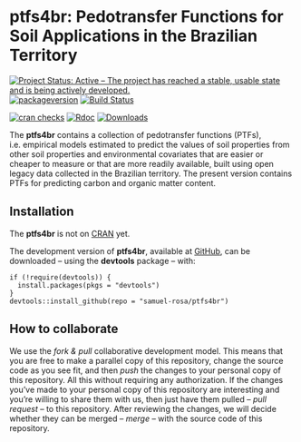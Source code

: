 <!-- Generated by knitr: do not edit by hand. Please edit the content in README.Rmd -->
ptfs4br: Pedotransfer Functions for Soil Applications in the Brazilian Territory
================================================================================

[![Project Status: Active – The project has reached a stable, usable
state and is being actively
developed.](http://www.repostatus.org/badges/latest/active.svg)](http://www.repostatus.org/#active)
[![packageversion](https://img.shields.io/badge/devel%20version-0.0.0.9000-firebrick.svg?style=flat-square)](commits/master)
[![Build
Status](https://travis-ci.org/samuel-rosa/ptfs4br.svg?branch=master)](https://travis-ci.org/samuel-rosa/ptfs4br)
<!-- [![CRAN](https://www.r-pkg.org/badges/version/ptfs4br)](https://cran.r-project.org/package=ptfs4br) -->
[![cran
checks](https://cranchecks.info/badges/worst/ptfs4br)](https://cran.r-project.org/web/checks/check_results_ptfs4br.html)
[![Rdoc](http://www.rdocumentation.org/badges/version/ptfs4br)](http://www.rdocumentation.org/packages/ptfs4br)
[![Downloads](http://cranlogs.r-pkg.org/badges/ptfs4br?color=brightgreen)](http://www.r-pkg.org/pkg/ptfs4br)

The **ptfs4br** contains a collection of pedotransfer functions (PTFs),
i.e. empirical models estimated to predict the values of soil properties
from other soil properties and environmental covariates that are easier
or cheaper to measure or that are more readily available, built using
open legacy data collected in the Brazilian territory. The present
version contains PTFs for predicting carbon and organic matter content.

Installation
------------

The **ptfs4br** is not on
[CRAN](https://CRAN.R-project.org/package=ptfs4br) yet.

The development version of **ptfs4br**, available at
[GitHub](https://github.com/samuel-rosa/spsann), can be downloaded –
using the **devtools** package – with:

    if (!require(devtools)) {
      install.packages(pkgs = "devtools")
    }
    devtools::install_github(repo = "samuel-rosa/ptfs4br")

How to collaborate
------------------

We use the *fork & pull* collaborative development model. This means
that you are free to make a parallel copy of this repository, change the
source code as you see fit, and then *push* the changes to your personal
copy of this repository. All this without requiring any authorization.
If the changes you’ve made to your personal copy of this repository are
interesting and you’re willing to share them with us, then just have
them pulled – *pull request* – to this repository. After reviewing the
changes, we will decide whether they can be merged – *merge* – with the
source code of this repository.
